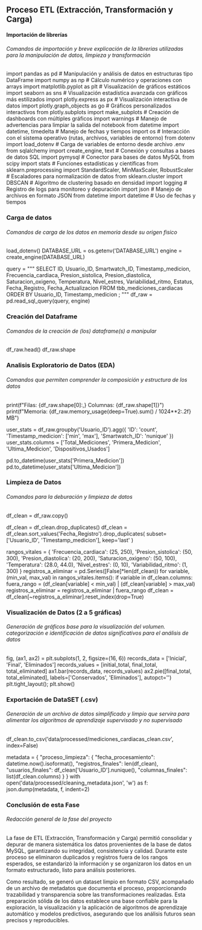 ## Proceso ETL (Extracción, Transformación y Carga)

#### Importación de librerías
###### Comandos de importación y breve explicación de la librerias utilizadas para la manipulación de datos, limpieza y transformación
import pandas as pd        # Manipulación y análisis de datos en estructuras tipo DataFrame
import numpy as np         # Cálculo numérico y operaciones con arrays
import matplotlib.pyplot as plt   # Visualización de gráficos estáticos
import seaborn as sns      # Visualización estadística avanzada con gráficos más estilizados
import plotly.express as px        # Visualización interactiva de datos
import plotly.graph_objects as go  # Gráficos personalizados interactivos
from plotly.subplots import make_subplots   # Creación de dashboards con múltiples gráficos
import warnings            # Manejo de advertencias para limpiar la salida del notebook
from datetime import datetime, timedelta   # Manejo de fechas y tiempos
import os                  # Interacción con el sistema operativo (rutas, archivos, variables de entorno)
from dotenv import load_dotenv   # Carga de variables de entorno desde archivo .env
from sqlalchemy import create_engine, text   # Conexión y consultas a bases de datos SQL
import pymysql             # Conector para bases de datos MySQL
from scipy import stats     # Funciones estadísticas y científicas
from sklearn.preprocessing import StandardScaler, MinMaxScaler, RobustScaler   # Escaladores para normalización de datos
from sklearn.cluster import DBSCAN   # Algoritmo de clustering basado en densidad
import logging             # Registro de logs para monitoreo y depuración
import json                # Manejo de archivos en formato JSON
from datetime import datetime   # Uso de fechas y tiempos

### Carga de datos
###### Comandos de carga de los datos en memoria desde su origen fisico
load_dotenv()
DATABASE_URL = os.getenv('DATABASE_URL')
engine = create_engine(DATABASE_URL)

query = """
    SELECT
        ID,
        Usuario_ID,
        Smartwatch_ID,
        Timestamp_medicion,
        Frecuencia_cardiaca,
        Presion_sistolica,
        Presion_diastolica,
        Saturacion_oxigeno,
        Temperatura,
        Nivel_estres,
        Variabilidad_ritmo,
        Estatus,
        Fecha_Registro,
        Fecha_Actualizacion
    FROM tbb_mediciones_cardiacas
    ORDER BY Usuario_ID, Timestamp_medicion
    ;
"""
df_raw = pd.read_sql_query(query, engine)

### Creación del Dataframe
###### Comandos de la creación de (los) dataframe(s) a manipular
df_raw.head()
df_raw.shape

### Analisis Exploratorio de Datos (EDA)
###### Comandos que permiten comprender la composición y estructura de los datos
print(f"Filas: {df_raw.shape[0]:,}  Columnas: {df_raw.shape[1]}")
print(f"Memoria: {df_raw.memory_usage(deep=True).sum() / 1024**2:.2f} MB")

user_stats = df_raw.groupby('Usuario_ID').agg({
    'ID': 'count',
    'Timestamp_medicion': ['min', 'max'],
    'Smartwatch_ID': 'nunique'
})
user_stats.columns = ['Total_Mediciones', 'Primera_Medicion', 'Ultima_Medicion', 'Dispositivos_Usados']

pd.to_datetime(user_stats['Primera_Medicion'])
pd.to_datetime(user_stats['Ultima_Medicion'])

### Limpieza de Datos
###### Comandos para la deburación y limpieza de datos
df_clean = df_raw.copy()

df_clean = df_clean.drop_duplicates()
df_clean = df_clean.sort_values('Fecha_Registro').drop_duplicates(
    subset=['Usuario_ID', 'Timestamp_medicion'], keep='last'
)

rangos_vitales = {
    'Frecuencia_cardiaca': (25, 250),
    'Presion_sistolica': (50, 300),
    'Presion_diastolica': (20, 200),
    'Saturacion_oxigeno': (50, 100),
    'Temperatura': (28.0, 44.0),
    'Nivel_estres': (0, 10),
    'Variabilidad_ritmo': (1, 300)
}
registros_a_eliminar = pd.Series([False]*len(df_clean))
for variable, (min_val, max_val) in rangos_vitales.items():
    if variable in df_clean.columns:
        fuera_rango = (df_clean[variable] < min_val) | (df_clean[variable] > max_val)
        registros_a_eliminar = registros_a_eliminar | fuera_rango
df_clean = df_clean[~registros_a_eliminar].reset_index(drop=True)

### Visualización de Datos (2 a 5 gráficas)
###### Generación de gráficos base para la visualización del volumen. categorización e identificación de datos significativos para el análisis de datos
fig, (ax1, ax2) = plt.subplots(1, 2, figsize=(16, 6))
records_data = ['Inicial', 'Final', 'Eliminados']
records_values = [initial_total, final_total, total_eliminated]
ax1.bar(records_data, records_values)
ax2.pie([final_total, total_eliminated], labels=['Conservados', 'Eliminados'], autopct='')
plt.tight_layout(); plt.show()

### Exportación de DataSET (.csv)
###### Generación de un archivo de datos simplificado y limpio que servira para alimentar los algoritmos de aprendizaje supervisado y no supervisado
df_clean.to_csv('data/processed/mediciones_cardiacas_clean.csv', index=False)

metadata = {
    "proceso_limpieza": {
        "fecha_procesamiento": datetime.now().isoformat(),
        "registros_finales": len(df_clean),
        "usuarios_finales": df_clean['Usuario_ID'].nunique(),
        "columnas_finales": list(df_clean.columns)
    }
}
with open('data/processed/cleaning_metadata.json', 'w') as f:
    json.dump(metadata, f, indent=2)

### Conclusión de esta Fase
###### Redacción general de la fase del proyecto
La fase de ETL (Extracción, Transformación y Carga) permitió consolidar y depurar de manera sistemática los datos provenientes de la base de datos MySQL, garantizando su integridad, consistencia y calidad. Durante este proceso se eliminaron duplicados y registros fuera de los rangos esperados, se estandarizó la información y se organizaron los datos en un formato estructurado, listo para análisis posteriores.

Como resultado, se generó un dataset limpio en formato CSV, acompañado de un archivo de metadatos que documenta el proceso, proporcionando trazabilidad y transparencia sobre las transformaciones realizadas. Esta preparación sólida de los datos establece una base confiable para la exploración, la visualización y la aplicación de algoritmos de aprendizaje automático y modelos predictivos, asegurando que los análisis futuros sean precisos y reproducibles.

